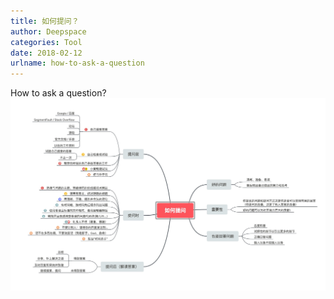 ```yaml
---
title: 如何提问？
author: Deepspace
categories: Tool
date: 2018-02-12
urlname: how-to-ask-a-question
---
```


<!-- ## 如何提问？ -->

How to ask a question?
![如何提问](https://raw.githubusercontent.com/IDeepspace/ImageHosting/master/Tools/howtoask.png)
<!-- more -->
